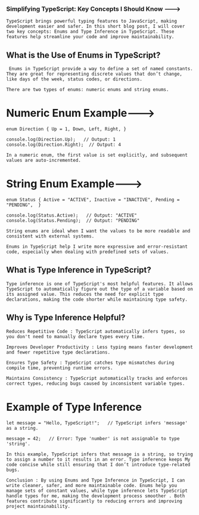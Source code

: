 
### Simplifying TypeScript: Key Concepts I Should Know --->

`TypeScript brings powerful typing features to JavaScript, making development easier and safer. In this short blog post, I will cover two key concepts: Enums and Type Inference in TypeScript. These features help streamline your code and improve maintainability.`

## What is the Use of Enums in TypeScript?

` Enums in TypeScript provide a way to define a set of named constants. They are great for representing discrete values that don’t change, like days of the week, status codes, or directions.`

`There are two types of enums: numeric enums and string enums.`

# Numeric Enum Example--->

` enum Direction {
  Up = 1,
  Down,
  Left,
  Right,
} `

`console.log(Direction.Up);   // Output: 1
console.log(Direction.Right);  // Output: 4`

`In a numeric enum, the first value is set explicitly, and subsequent values are auto-incremented.`

# String Enum Example--->

`enum Status {
  Active = "ACTIVE",
  Inactive = "INACTIVE",
  Pending = "PENDING", 
}`

`console.log(Status.Active);   // Output: "ACTIVE"
console.log(Status.Pending);  // Output: "PENDING"`

`String enums are ideal when I want the values to be more readable and consistent with external systems.`

`Enums in TypeScript help I write more expressive and error-resistant code, especially when dealing with predefined sets of values. `

## What is Type Inference in TypeScript?

 `Type inference is one of TypeScript's most helpful features. It allows TypeScript to automatically figure out the type of a variable based on its assigned value. This reduces the need for explicit type declarations, making the code shorter while maintaining type safety.`


## Why is Type Inference Helpful?

`Reduces Repetitive Code : TypeScript automatically infers types, so you don't need to manually declare types every time.`

`Improves Developer Productivity : Less typing means faster development and fewer repetitive type declarations.`

`Ensures Type Safety : TypeScript catches type mismatches during compile time, preventing runtime errors.`

`Maintains Consistency : TypeScript automatically tracks and enforces correct types, reducing bugs caused by inconsistent variable types.`

# Example of Type Inference

`let message = "Hello, TypeScript!";   // TypeScript infers 'message' as a string.`

`message = 42;   // Error: Type 'number' is not assignable to type 'string'.`

`In this example, TypeScript infers that message is a string, so trying to assign a number to it results in an error. Type inference keeps My code concise while still ensuring that I don’t introduce type-related bugs.`

`Conclusion : By using Enums and Type Inference in TypeScript, I can write cleaner, safer, and more maintainable code. Enums help you manage sets of constant values, while type inference lets TypeScript handle types for me, making the development process smoother . Both features contribute significantly to reducing errors and improving project maintainability.`